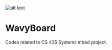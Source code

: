 ![alt text][logo]

[logo]: http://public.csusm.edu/mettavy/images/led.png "wavyBoard"


# WavyBoard
Codes related to CS 435 Systems mbed project. 


